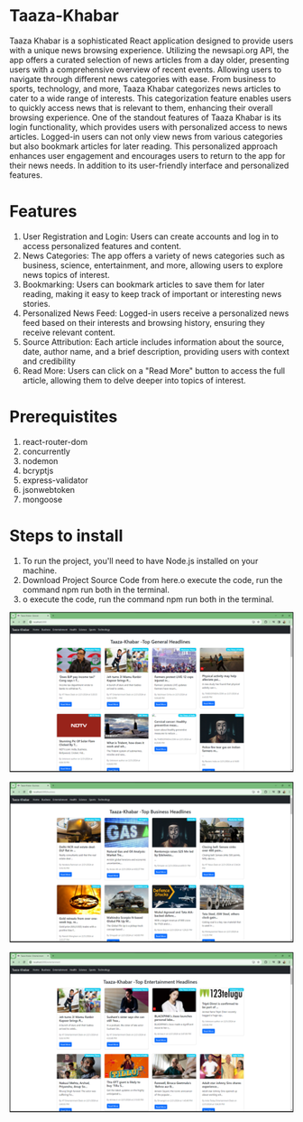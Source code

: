 <h1>Taaza-Khabar</h1>
Taaza Khabar is a sophisticated React application designed to provide users with a unique news browsing experience. Utilizing the newsapi.org API, the app offers a curated selection of news articles from a day older, presenting users with a comprehensive overview of recent events. Allowing users to navigate through different news categories with ease. From business to sports, technology, and more, Taaza Khabar categorizes news articles to cater to a wide range of interests. This categorization feature enables users to quickly access news that is relevant to them, enhancing their overall browsing experience. One of the standout features of Taaza Khabar is its login functionality, which provides users with personalized access to news articles. Logged-in users can not only view news from various categories but also bookmark articles for later reading. This personalized approach enhances user engagement and encourages users to return to the app for their news needs. In addition to its user-friendly interface and personalized features.

<h1>Features</h1>

<ol>
<li>User Registration and Login: Users can create accounts and log in to access personalized features and content.</li>
<li>News Categories: The app offers a variety of news categories such as business, science, entertainment, and more, allowing users to explore news topics of interest.
</li>
<li>
Bookmarking: Users can bookmark articles to save them for later reading, making it easy to keep track of important or interesting news stories.
</li>

<li>
Personalized News Feed: Logged-in users receive a personalized news feed based on their interests and browsing history, ensuring they receive relevant content.

</li>

<li>
Source Attribution: Each article includes information about the source, date, author name, and a brief description, providing users with context and credibility
</li>

<li>Read More: Users can click on a "Read More" button to access the full article, allowing them to delve deeper into topics of interest.
</li>
</ol>



<h1>Prerequistites</h1>

<ol>
<li>react-router-dom</li>
<li>concurrently</li>
<li>nodemon</li>
<li>bcryptjs</li>
<li>express-validator</li>
<li>jsonwebtoken</li>
<li>mongoose</li>
</ol>


<h1>Steps to install</h1>

<ol>
<li>To run the project, you'll need to have Node.js installed on your machine.</li>
<li>Download Project Source Code from here.o execute the code, run the command npm run both in the terminal.</li>
<li>o execute the code, run the command npm run both in the terminal.</li>
</ol>


![alt text](image.png)

![alt text](image-1.png)

![alt text](image-2.png)

